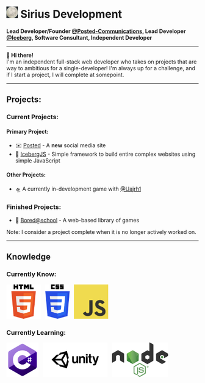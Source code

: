 # <img src="img/logo.jpg" height="30"> Sirius Development
**Lead Developer/Founder [@Posted-Communications](https://github.com/Posted-Communications), Lead Developer [@Iceberg](https://github.com/iceberg-technologies), Software Consultant, Independent Developer**

<hr>

**👋 Hi there!**<br>
I'm an independent full-stack web developer who takes on projects that are way to ambitious for a single-developer!
I'm always up for a challenge, and if I start a project, I will complete at somepoint.
<br>
<hr>

## Projects:
### Current Projects:<br>
#### Primary Project:<br>
- ✉️ [Posted](https://posted-support.netlify.app/) - A **new** social media site<br>
- 🧊 [IcebergJS](https://github.com/iceberg-technologies/icebergjs) - Simple framework to build entire complex websites using simple JavaScript
#### Other Projects:<br>
- 🛸 A currently in-development game with [@Uajrh1](https://github.com/Uajrh1)<br>

### Finished Projects:<br>
- 🏫 [Bored@school](https://github.com/Sirius-Development/bored-at-school) - A web-based library of games<br>

Note: I consider a project complete when it is no longer actively worked on.

<hr>

## Knowledge

### Currently Know:<br>
<img src="img/HTML_Logo.png" height="90">&nbsp;&nbsp;
<img src="img/CSS_Logo.png" height="90">&nbsp;&nbsp;
<img src="img/JS_Logo.png" height="90">

### Currently Learning:<br>
<img src="img/c-sharp_Logo.png" height="90">&nbsp;&nbsp;
<img src="img/Unity_Logo.png" height="90">&nbsp;&nbsp;
<img src="img/NodeJS_Logo.png" height="90">&nbsp;&nbsp;<br>
